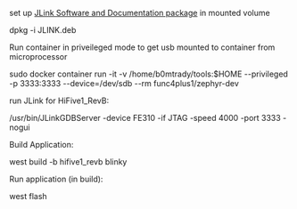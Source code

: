 set up [JLink Software and Documentation package](https://www.segger.com/downloads/jlink/) in mounted volume

dpkg -i JLINK.deb

Run container in priveileged mode to get usb mounted to container from microprocessor 

sudo docker container run -it -v /home/b0mtrady/tools:$HOME --privileged -p 3333:3333 --device=/dev/sdb --rm func4plus1/zephyr-dev

run JLink for HiFive1_RevB: 

/usr/bin/JLinkGDBServer -device FE310 -if JTAG -speed 4000 -port 3333 -nogui


Build Application:

west build -b hifive1_revb blinky

Run application (in build): 

west flash 
